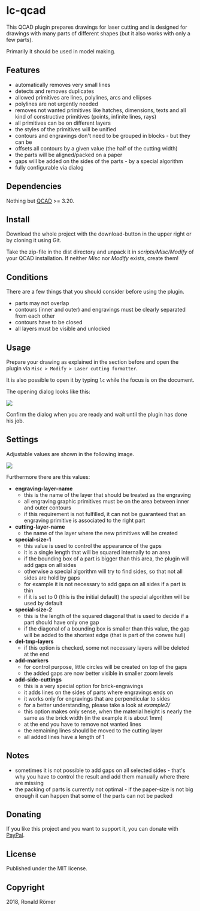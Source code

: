 # lc-qcad

This QCAD plugin prepares drawings for laser cutting and is designed for drawings with many parts of different shapes (but it also works with only a few parts).

Primarily it should be used in model making.

## Features

- automatically removes very small lines
- detects and removes duplicates
- allowed primitives are lines, polylines, arcs and ellipses
- polylines are not urgently needed
- removes not wanted primitives like hatches, dimensions, texts and all kind of constructive primitives (points, infinite lines, rays)
- all primitives can be on different layers
- the styles of the primitives will be unified
- contours and engravings don't need to be grouped in blocks - but they can be
- offsets all contours by a given value (the half of the cutting width)
- the parts will be aligned/packed on a paper
- gaps will be added on the sides of the parts - by a special algorithm
- fully configurable via dialog

## Dependencies

Nothing but [QCAD](https://www.qcad.org/en/) >= 3.20.

## Install

Download the whole project with the download-button in the upper right or by cloning it using Git.

Take the zip-file in the dist directory and unpack it in *scripts/Misc/Modify* of your QCAD installation. If neither *Misc* nor *Modify* exists, create them!

## Conditions

There are a few things that you should consider before using the plugin.

- parts may not overlap
- contours (inner and outer) and engravings must be clearly separated from each other
- contours have to be closed
- all layers must be visible and unlocked

## Usage

Prepare your drawing as explained in the section before and open the plugin via `Misc > Modify > Laser cutting formatter`.

It is also possible to open it by typing `lc` while the focus is on the document.

The opening dialog looks like this:

![](https://raw.github.com/zippy84/lc-qcad/master/doc/dialog.png)

Confirm the dialog when you are ready and wait until the plugin has done his job.

## Settings

Adjustable values are shown in the following image.

![](https://raw.github.com/zippy84/lc-qcad/master/doc/values.png)

Furthermore there are this values:

- **engraving-layer-name**
  - this is the name of the layer that should be treated as the engraving
  - all engraving graphic primitives must be on the area between inner and outer contours
  - if this requirement is not fulfilled, it can not be guaranteed that an engraving primitive is associated to the right part
- **cutting-layer-name**
  - the name of the layer where the new primitives will be created
- **special-size-1**
  - this value is used to control the appearance of the gaps
  - it is a single length that will be squared internally to an area
  - if the bounding box of a part is bigger than this area, the plugin will add gaps on all sides
  - otherwise a special algorithm will try to find sides, so that not all sides are hold by gaps
  - for example it is not necessary to add gaps on all sides if a part is thin
  - if it is set to 0 (this is the initial default) the special algorithm will be used by default
- **special-size-2**
  - this is the length of the squared diagonal that is used to decide if a part should have only one gap
  - if the diagonal of a bounding box is smaller than this value, the gap will be added to the shortest edge (that is part of the convex hull)
- **del-tmp-layers**
  - if this option is checked, some not necessary layers will be deleted at the end
- **add-markers**
  - for control purpose, little circles will be created on top of the gaps
  - the added gaps are now better visible in smaller zoom levels
- **add-side-cuttings**
  - this is a very special option for brick-engravings
  - it adds lines on the sides of parts where engravings ends on
  - it works only for engravings that are perpendicular to sides
  - for a better understanding, please take a look at *example2/*
  - this option makes only sense, when the material height is nearly the same as the brick width (in the example it is about 1mm)
  - at the end you have to remove not wanted lines
  - the remaining lines should be moved to the cutting layer
  - all added lines have a length of 1

## Notes

- sometimes it is not possible to add gaps on all selected sides - that's why you have to control the result and add them manually where there are missing
- the packing of parts is currently not optimal - if the paper-size is not big enough it can happen that some of the parts can not be packed

## Donating

If you like this project and you want to support it, you can donate with [PayPal](https://paypal.me/zippy84).

## License

Published under the MIT license.

## Copyright

2018, Ronald Römer
